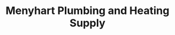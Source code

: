---
title: "Menyhart Plumbing and Heating Supply"
url: /cleveland/menyhart-plumbing-and-heating-supply/
shop: Baustoffe
---